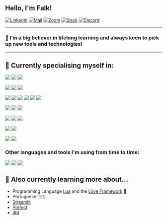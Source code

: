 ## Hello, I'm Falk!

[![LinkedIn](https://img.shields.io/badge/linkedin-%230077B5.svg?&style=for-the-badge&logo=linkedin&logoColor=white)](https://www.linkedin.com/in/falk-zeh-13b908104/)
[![Mail](https://img.shields.io/badge/Mail-8B89CC?&style=for-the-badge&logo=protonmail&logoColor=white)](mailto:mail@falkzeh.io)
[![Zoom](https://img.shields.io/badge/Zoom-2D8CFF?logo=zoom&logoColor=white&style=for-the-badge)](mailto:mail@falkzeh.io)
[![Slack](https://img.shields.io/badge/Slack-4A154B.svg?&style=for-the-badge&logo=slack&logoColor=white)](mailto:mail@falkzeh.io)
[![Discord](https://img.shields.io/badge/discord-%237289DA.svg?&style=for-the-badge&logo=discord&logoColor=white)](https://discordapp.com/users/285637726118871041/)
</br>

---
### 🌱 I’m a big believer in lifelong learning and always keen to pick up new tools and technologies!
---

## 🔧 Currently specialising myself in:
<p align="center">

![](https://img.shields.io/badge/OS-Linux-informational?style=for-the-badge&logo=linux&logoColor=white&color=2bbc8a)
![](https://img.shields.io/badge/OS-macOS-informational?style=for-the-badge&logo=macos&logoColor=white&color=2bbc8a)
![](https://img.shields.io/badge/OS-Windows-informational?style=for-the-badge&logo=windows&logoColor=white&color=2bbc8a)
</br>

![](https://img.shields.io/badge/Code-Python-informational?style=for-the-badge&logo=python&logoColor=white&color=2bbc8a)
![](https://img.shields.io/badge/Shell-Bash-informational?style=for-the-badge&logo=gnu-bash&logoColor=white&color=2bbc8a)
![](https://img.shields.io/badge/Shell-SH-informational?style=for-the-badge&logo=gnu-bash&logoColor=white&color=2bbc8a)
</br>

![](https://img.shields.io/badge/SQL-Snowflake-informational?style=for-the-badge&logo=snowflake&logoColor=white&color=2bbc8a)
![](https://img.shields.io/badge/SQL-PostgreSQL-informational?style=for-the-badge&logo=PostgreSQL&logoColor=white&color=2bbc8a)
![](https://img.shields.io/badge/SQL-MySQL-informational?style=for-the-badge&logo=MySQL&logoColor=white&color=2bbc8a)
![](https://img.shields.io/badge/SQL-Oracle-informational?style=for-the-badge&logo=Oracle&logoColor=white&color=2bbc8a)
![](https://img.shields.io/badge/SQL-MariaDB-informational?style=for-the-badge&logo=MariaDB&logoColor=white&color=2bbc8a)
![](https://img.shields.io/badge/NoSQL-MongoDB-informational?style=for-the-badge&logo=MongoDB&logoColor=white&color=2bbc8a)
</br>

![](https://img.shields.io/badge/ETL-Airflow-informational?style=for-the-badge&logo=apache-airflow&logoColor=white&color=2bbc8a)
![](https://img.shields.io/badge/ETL-Cron-informational?style=for-the-badge&logo=linux&logoColor=white&color=2bbc8a)
![](https://img.shields.io/badge/ETL-PDI-informational?style=for-the-badge&logoColor=white&color=2bbc8a)
</br>

![](https://img.shields.io/badge/Cloud-AWS-informational?style=for-the-badge&logo=amazon-aws&logoColor=white&color=2bbc8a)
![](https://img.shields.io/badge/Tools-Docker-informational?style=for-the-badge&logo=docker&logoColor=white&color=2bbc8a)
![](https://img.shields.io/badge/Tools-Terraform-informational?style=for-the-badge&logo=terraform&logoColor=white&color=2bbc8a)
</br>

![](https://img.shields.io/badge/Visualization-Tableau-informational?style=for-the-badge&logo=Tableau&logoColor=white&color=2bbc8a)
![](https://img.shields.io/badge/Visualization-Jupyter-informational?style=for-the-badge&logo=Jupyter&logoColor=white&color=2bbc8a)
</br>

![](https://img.shields.io/badge/Editor-VS_Code-informational?style=for-the-badge&logo=visual-studio-code&logoColor=white&color=2bbc8a)
![](https://img.shields.io/badge/Editor-PyCharm-informational?style=for-the-badge&logo=pycharm&logoColor=white&color=2bbc8a) </br>

</p>

### Other languages and tools I'm using from time to time:
<p align="center">

![](https://img.shields.io/badge/Code-JavaScript-informational?style=for-the-badge&logo=javascript&logoColor=white&color=2bbc8a)
![](https://img.shields.io/badge/Editor-Excel-informational?style=for-the-badge&logo=microsoft&logoColor=white&color=2bbc8a)
![](https://img.shields.io/badge/Cloud-GCP-informational?style=for-the-badge&logo=google&logoColor=white&color=2bbc8a)

</p>

## 📖 Also currently learning more about...
* Programming Language [Lua](https://www.lua.org/) and the [Löve Framework](https://love2d.org/) 👾
* Portuguese 🇵🇹 
* [Streamlit](https://streamlit.io/)
* [Prefect](https://www.prefect.io/)
* [dbt](https://docs.getdbt.com/)
